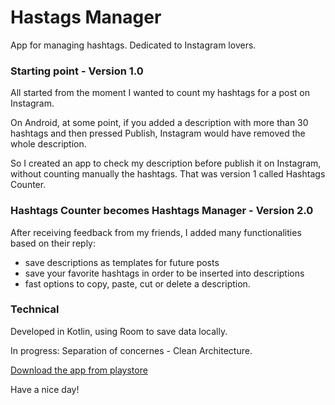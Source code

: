 # Hastags Manager
App for managing hashtags. Dedicated to Instagram lovers.

### Starting point - Version 1.0

All started from the moment I wanted to count my hashtags for a post on Instagram. 

On Android, at some point, if you added a description with more than 30 hashtags and then pressed Publish, Instagram would have removed the whole description.

So I created an app to check my description before publish it on Instagram, without counting manually the hashtags. That was version 1 called Hashtags Counter.

### Hashtags Counter becomes Hashtags Manager - Version 2.0

After receiving feedback from my friends, I added many functionalities based on their reply:

- save descriptions as templates for future posts
- save your favorite hashtags in order to be inserted into descriptions
- fast options to copy, paste, cut or delete a description.

### Technical

Developed in Kotlin, using Room to save data locally.

In progress: Separation of concernes - Clean Architecture.

[Download the app from playstore](https://play.google.com/store/apps/details?id=silviupal.hashtagscounter)

Have a nice day!
